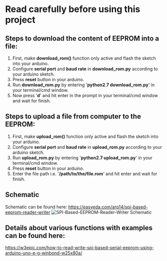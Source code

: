 # Read carefully before using this project


## Steps to download the content of EEPROM into a file:

1. First, make **download_rom()** function only active and flash the sketch into your arduino.
2. Configure **serial port** and **baud rate** in **download_rom.py** according to your arduino sketch.
3. Press **reset** button in your arduino.
4. Run **download_rom.py** by entering '**python2.7 download_rom.py**' in your terminal/cmd window.
5. Now press '**d**' and hit enter in the prompt in your terminal/cmd window and wait for finish.


## Steps to upload a file from computer to the EEPROM:

1. First, make **upload_rom()** function only active and flash the sketch into your arduino.
2. Configure **serial port** and **baud rate** in **upload_rom.py** according to your arduino sketch.
3. Run **upload_rom.py** by entering '**python2.7 upload_rom.py**' in your terminal/cmd window.
4. Press **reset** button in your arduino.
5. Enter the file path i.e. '**/path/to/the/file.rom**' and hit enter and wait for finish.

## Schematic
Schematic can be found here: https://easyeda.com/arp14/spi-based-eeprom-reader-writer
![SPI-Based-EEPROM-Reader-Writer Schematic](https://raw.githubusercontent.com/Cyberster/SPI-Based-EEPROM-Reader-Writer/master/Schematic_SPI-Based-EEPROM-Reader-Writer_Sheet-1_20190113165852.png)

## Details about various functions with examples can be found here:
https://w3epic.com/how-to-read-write-spi-based-serial-eeprom-using-arduino-uno-e-g-winbond-w25x80a/